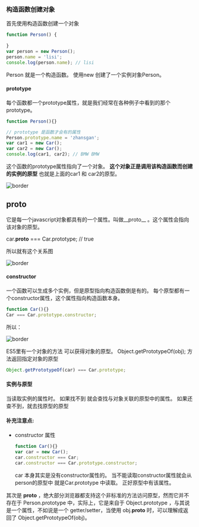 ### 构造函数创建对象

首先使用构造函数创建一个对象

```javascript
function Person() {
    
}
var person = new Person();
person.name = 'lisi';
console.log(person.name); // lisi
```

Person 就是一个构造函数。 使用new 创建了一个实例对象Person。



#### prototype

每个函数都一个prototype属性，就是我们经常在各种例子中看到的那个prototype。

```javascript
function Person(){}

// prototype 是函数才会有的属性
Person.prototype.name = 'zhansgan';
var car1 = new Car();
var car2 = new Car();
console.log(car1, car2); // BMW BMW

```

这个函数的prototype属性指向了一个对象。 **这个对象正是调用该构造函数而创建的实例的原型** 也就是上面的car1 和 car2的原型。



![border](https://github.com/mqyqingfeng/Blog/raw/master/Images/prototype1.png)

## __proto__

它是每一个javascript对象都具有的一个属性。叫做__proto__ 。这个属性会指向该对象的原型。



car.__proto__ === Car.prototype; // true

所以就有这个关系图

![border](https://github.com/mqyqingfeng/Blog/raw/master/Images/prototype2.png)



#### constructor

一个函数可以生成多个实例，但是原型指向构造函数倒是有的。 每个原型都有一个constructor属性，这个属性指向构造函数本身。

```javascript
function Car(){}
Car === Car.prototype.constructor;

```

所以：

![border](https://github.com/mqyqingfeng/Blog/raw/master/Images/prototype3.png)

ES5里有一个对象的方法 可以获得对象的原型。 Object.getPrototypeOf(obj); 方法返回指定对象的原型

```javascript
Object.getPrototypeOf(car) === Car.prototype;

```



#### 实例与原型

当读取实例的属性时。 如果找不到 就会查找与对象关联的原型中的属性。 如果还查不到，就去找原型的原型 



#### 补充注意点:

* constructor 属性

  ```javascript
  function Car(){}
  var car = new Car();
  car.constructor === Car;
  car.constructor === Car.prototype.constructor;
  ```

  car 本身其实是没有constructor属性的。 当不能读取constructor属性就会从person的原型中 就是Car.prototype 中读取。 正好原型中有该属性。 

其次是 __proto__ ，绝大部分浏览器都支持这个非标准的方法访问原型，然而它并不存在于 Person.prototype 中，实际上，它是来自于 Object.prototype ，与其说是一个属性，不如说是一个 getter/setter，当使用 obj.__proto__ 时，可以理解成返回了 Object.getPrototypeOf(obj)。

